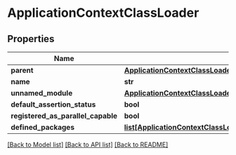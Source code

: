 # ApplicationContextClassLoader

## Properties
Name | Type | Description | Notes
------------ | ------------- | ------------- | -------------
**parent** | [**ApplicationContextClassLoaderParent**](ApplicationContextClassLoaderParent.md) |  | [optional] 
**name** | **str** |  | [optional] 
**unnamed_module** | [**ApplicationContextClassLoaderParentUnnamedModule**](ApplicationContextClassLoaderParentUnnamedModule.md) |  | [optional] 
**default_assertion_status** | **bool** |  | [optional] 
**registered_as_parallel_capable** | **bool** |  | [optional] 
**defined_packages** | [**list[ApplicationContextClassLoaderParentUnnamedModuleClassLoaderDefinedPackages]**](ApplicationContextClassLoaderParentUnnamedModuleClassLoaderDefinedPackages.md) |  | [optional] 

[[Back to Model list]](../README.md#documentation-for-models) [[Back to API list]](../README.md#documentation-for-api-endpoints) [[Back to README]](../README.md)


